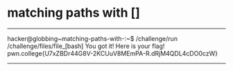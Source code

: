 # matching paths with []
***
hacker@globbing~matching-paths-with-:~$ /challenge/run /challenge/files/file_[bash]
You got it! Here is your flag!
pwn.college{U7xZBDr44G8V-2KCUuV8MEmPA-R.dRjM4QDL4cDO0czW}
***
